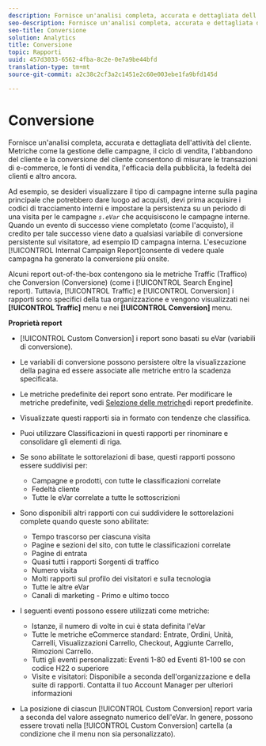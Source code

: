 ```yaml
---
description: Fornisce un'analisi completa, accurata e dettagliata dell'attività del cliente. Metriche come la gestione delle campagne, il ciclo di vendita, l'abbandono del cliente e la conversione del cliente consentono di misurare le transazioni di e-commerce, le fonti di vendita, l'efficacia della pubblicità, la fedeltà dei clienti e altro ancora.
seo-description: Fornisce un'analisi completa, accurata e dettagliata dell'attività del cliente. Metriche come la gestione delle campagne, il ciclo di vendita, l'abbandono del cliente e la conversione del cliente consentono di misurare le transazioni di e-commerce, le fonti di vendita, l'efficacia della pubblicità, la fedeltà dei clienti e altro ancora.
seo-title: Conversione
solution: Analytics
title: Conversione
topic: Rapporti
uuid: 457d3033-6562-4fba-8c2e-0e7a9be44bfd
translation-type: tm+mt
source-git-commit: a2c38c2cf3a2c1451e2c60e003ebe1fa9bfd145d

---
```



# Conversione

Fornisce un'analisi completa, accurata e dettagliata dell'attività del cliente. Metriche come la gestione delle campagne, il ciclo di vendita, l'abbandono del cliente e la conversione del cliente consentono di misurare le transazioni di e-commerce, le fonti di vendita, l'efficacia della pubblicità, la fedeltà dei clienti e altro ancora.

Ad esempio, se desideri visualizzare il tipo di campagne interne sulla pagina principale che potrebbero dare luogo ad acquisti, devi prima acquisire i codici di tracciamento interni e impostare la persistenza su un periodo di una visita per le campagne *`s.eVar`* che acquisiscono le campagne interne. Quando un evento di successo viene completato (come l'acquisto), il credito per tale successo viene dato a qualsiasi variabile di conversione persistente sul visitatore, ad esempio ID campagna interna. L'esecuzione [!UICONTROL Internal Campaign Report]consente di vedere quale campagna ha generato la conversione più onsite.

Alcuni report out-of-the-box contengono sia le metriche Traffic (Traffico) che Conversion (Conversione) (come i [!UICONTROL Search Engine] report). Tuttavia, [!UICONTROL Traffic] e [!UICONTROL Conversion] i rapporti sono specifici della tua organizzazione e vengono visualizzati nei **[!UICONTROL Traffic]** menu e nei **[!UICONTROL Conversion]** menu.

**Proprietà report**

* [!UICONTROL Custom Conversion] i report sono basati su eVar (variabili di conversione).
* Le variabili di conversione possono persistere oltre la visualizzazione della pagina ed essere associate alle metriche entro la scadenza specificata.
* Le metriche predefinite dei report sono entrate. Per modificare le metriche predefinite, vedi [Selezione delle metriche](https://marketing.adobe.com/resources/help/en_US/sc/user/t_metrics_set_default.html)di report predefinite.
* Visualizzate questi rapporti sia in formato con tendenze che classifica.
* Puoi utilizzare Classificazioni in questi rapporti per rinominare e consolidare gli elementi di riga.
* Se sono abilitate le sottorelazioni di base, questi rapporti possono essere suddivisi per:

   * Campagne e prodotti, con tutte le classificazioni correlate
   * Fedeltà cliente
   * Tutte le eVar correlate a tutte le sottoscrizioni

* Sono disponibili altri rapporti con cui suddividere le sottorelazioni complete quando queste sono abilitate:

   * Tempo trascorso per ciascuna visita
   * Pagine e sezioni del sito, con tutte le classificazioni correlate
   * Pagine di entrata
   * Quasi tutti i rapporti Sorgenti di traffico
   * Numero visita
   * Molti rapporti sul profilo dei visitatori e sulla tecnologia
   * Tutte le altre eVar
   * Canali di marketing - Primo e ultimo tocco

* I seguenti eventi possono essere utilizzati come metriche:

   * Istanze, il numero di volte in cui è stata definita l'eVar
   * Tutte le metriche eCommerce standard: Entrate, Ordini, Unità, Carrelli, Visualizzazioni Carrello, Checkout, Aggiunte Carrello, Rimozioni Carrello.
   * Tutti gli eventi personalizzati: Eventi 1-80 ed Eventi 81-100 se con codice H22 o superiore
   * Visite e visitatori: Disponibile a seconda dell'organizzazione e della suite di rapporti. Contatta il tuo Account Manager per ulteriori informazioni

* La posizione di ciascun [!UICONTROL Custom Conversion] report varia a seconda del valore assegnato numerico dell'eVar. In genere, possono essere trovati nella [!UICONTROL Custom Conversion] cartella (a condizione che il menu non sia personalizzato).

